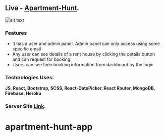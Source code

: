 ## Live - [Apartment-Hunt](https://apartment-hunt-project.web.app/).
![alt text](https://i.ibb.co/LJgG4Yh/apartment.png)

### Features
-	It has a user and admin panel. Admin panel can only access using some specific email
-	Any user can see details of a rent house by clicking  the details button and can request for booking.
-	Users can see their booking information from dashboard by the login

### Technologies Uses: 
**JS, React, Bootstrap, SCSS, React-DatePicker. React Router, MongoDB, Firebase, Heroku**

### Server Site [Link](https://github.com/SayemMomin/apartment-hunt-server).

# apartment-hunt-app
